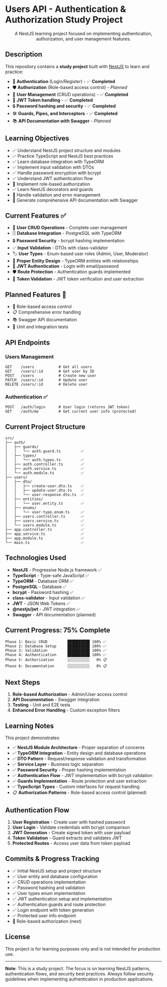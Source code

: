 # Users API - Authentication & Authorization Study Project

<p align="center">
  A NestJS learning project focused on implementing authentication, authorization, and user management features.
</p>

## Description

This repository contains a **study project** built with [NestJS](https://github.com/nestjs/nest) to learn and practice:

- 🔐 **Authentication** (Login/Register) - ✅ **Completed**
- 🛡️ **Authorization** (Role-based access control) - _Planned_
- 👤 **User Management** (CRUD operations) - ✅ **Completed**
- 🔑 **JWT Token handling** - ✅ **Completed**
- 🔒 **Password hashing and security** - ✅ **Completed**
- 🛠️ **Guards, Pipes, and Interceptors** - ✅ **Completed**
- 📚 **API Documentation with Swagger** - _Planned_

## Learning Objectives

- ✅ Understand NestJS project structure and modules
- ✅ Practice TypeScript and NestJS best practices
- ✅ Learn database integration with TypeORM
- ✅ Implement input validation with DTOs
- ✅ Handle password encryption with bcrypt
- ✅ Understand JWT authentication flow
- 🔄 Implement role-based authorization
- ✅ Learn NestJS decorators and guards
- 🔄 Handle validation and error management
- 🔄 Generate comprehensive API documentation with Swagger

## Current Features ✅

- 👤 **User CRUD Operations** - Complete user management
- 🗄️ **Database Integration** - PostgreSQL with TypeORM
- 🔒 **Password Security** - bcrypt hashing implementation
- ✅ **Input Validation** - DTOs with class-validator
- 🏷️ **User Types** - Enum-based user roles (Admin, User, Moderator)
- 📝 **Proper Entity Design** - TypeORM entities with relationships
- 🔐 **JWT Authentication** - Login with email/password
- 🛡️ **Route Protection** - Authentication guards implemented
- 🔑 **Token Validation** - JWT token verification and user extraction

## Planned Features 🔄

- 🎯 Role-based access control
- 📋 Comprehensive error handling
- 📚 Swagger API documentation
- 🧪 Unit and integration tests

## API Endpoints

### Users Management

```
GET    /users           # Get all users
GET    /users/:id       # Get user by ID
POST   /users           # Create new user
PATCH  /users/:id       # Update user
DELETE /users/:id       # Delete user
```

### Authentication ✅

```
POST   /auth/login      # User login (returns JWT token)
GET    /auth/me         # Get current user info (protected)
```

## Current Project Structure

```
src/
├── auth/
│   ├── guards/
│   │   └── auth.guard.ts         ✅
│   ├── types/
│   │   └── auth.types.ts         ✅
│   ├── auth.controller.ts        ✅
│   ├── auth.service.ts           ✅
│   └── auth.module.ts            ✅
├── users/
│   ├── dto/
│   │   ├── create-user.dto.ts    ✅
│   │   ├── update-user.dto.ts    ✅
│   │   └── user-response.dto.ts  ✅
│   ├── entities/
│   │   └── user.entity.ts        ✅
│   ├── enums/
│   │   └── user-type.enum.ts     ✅
│   ├── users.controller.ts       ✅
│   ├── users.service.ts          ✅
│   └── users.module.ts           ✅
├── app.controller.ts             ✅
├── app.service.ts                ✅
├── app.module.ts                 ✅
└── main.ts                       ✅
```

## Technologies Used

- **NestJS** - Progressive Node.js framework ✅
- **TypeScript** - Type-safe JavaScript ✅
- **TypeORM** - Database ORM ✅
- **PostgreSQL** - Database ✅
- **bcrypt** - Password hashing ✅
- **class-validator** - Input validation ✅
- **JWT** - JSON Web Tokens ✅
- **@nestjs/jwt** - JWT integration ✅
- **Swagger** - API documentation (planned)

## Current Progress: 75% Complete

```
Phase 1: Basic CRUD         ██████████ 100% ✅
Phase 2: Database Setup     ██████████ 100% ✅
Phase 3: Validation         ██████████ 100% ✅
Phase 4: Authentication     ██████████ 100% ✅
Phase 5: Authorization      ░░░░░░░░░░   0% 📋
Phase 6: Documentation      ░░░░░░░░░░   0% 📋
```

## Next Steps

1. **Role-based Authorization** - Admin/User access control
2. **API Documentation** - Swagger integration
3. **Testing** - Unit and E2E tests
4. **Enhanced Error Handling** - Custom exception filters

## Learning Notes

This project demonstrates:

- ✅ **NestJS Module Architecture** - Proper separation of concerns
- ✅ **TypeORM Integration** - Entity design and database operations
- ✅ **DTO Pattern** - Request/response validation and transformation
- ✅ **Service Layer** - Business logic separation
- ✅ **Password Security** - Proper hashing implementation
- ✅ **Authentication Flow** - JWT implementation with bcrypt validation
- ✅ **Guards Implementation** - Route protection and user extraction
- ✅ **TypeScript Types** - Custom interfaces for request handling
- 📋 **Authorization Patterns** - Role-based access control (planned)

## Authentication Flow

1. **User Registration** - Create user with hashed password
2. **User Login** - Validate credentials with bcrypt comparison
3. **JWT Generation** - Create signed token with user payload
4. **Token Validation** - Guard extracts and validates JWT
5. **Protected Routes** - Access user data from token payload

## Commits & Progress Tracking

- ✅ Initial NestJS setup and project structure
- ✅ User entity and database configuration
- ✅ CRUD operations implementation
- ✅ Password hashing and validation
- ✅ User types enum implementation
- ✅ JWT authentication setup and implementation
- ✅ Authentication guards and route protection
- ✅ Login endpoint with token generation
- ✅ Protected user info endpoint
- 🔄 Role-based authorization (next)

## License

This project is for learning purposes only and is not intended for production use.

---

**Note**: This is a study project. The focus is on learning NestJS patterns, authentication flows, and security best practices. Always follow security guidelines when implementing authentication in production applications.
